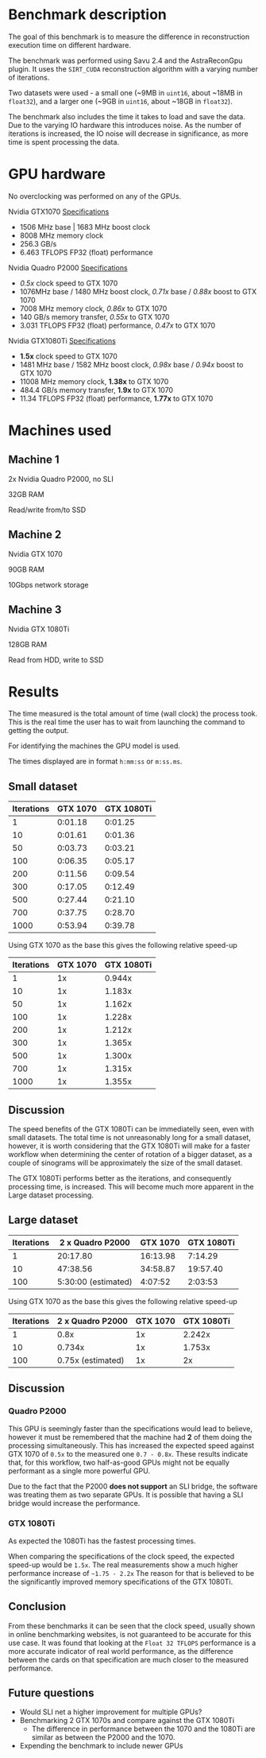 # Benchmark description
The goal of this benchmark is to measure the difference in reconstruction execution time on different hardware.

The benchmark was performed using Savu 2.4 and the AstraReconGpu plugin. It uses the `SIRT_CUDA` reconstruction algorithm
with a varying number of iterations.

Two datasets were used - a small one (~9MB in `uint16`, about ~18MB in `float32`),
and a larger one (~9GB in `uint16`, about ~18GB in `float32`).

The benchmark also includes the time it takes to load and save the data. Due to the varying IO hardware this introduces noise.
As the number of iterations is increased, the IO noise will decrease in significance, as more time is spent processing the data.

# GPU hardware

No overclocking was performed on any of the GPUs.

Nvidia GTX1070 [Specifications](https://www.techpowerup.com/gpu-specs/geforce-gtx-1070.c2840)
 - 1506 MHz base | 1683 MHz boost clock
 - 8008 MHz memory clock
 - 256.3 GB/s
 - 6.463 TFLOPS FP32 (float) performance

Nvidia Quadro P2000 [Specifications](https://www.techpowerup.com/gpu-specs/quadro-p2000.c2931)
 - *0.5x* clock speed to GTX 1070
 - 1076MHz base / 1480 MHz boost clock, *0.71x* base / *0.88x* boost to GTX 1070
 - 7008 MHz memory clock, *0.86x* to GTX 1070
 - 140 GB/s memory transfer, *0.55x* to GTX 1070
 - 3.031 TFLOPS FP32 (float) performance, *0.47x*  to GTX 1070


Nvidia GTX1080Ti [Specifications](https://www.techpowerup.com/gpu-specs/geforce-gtx-1080-ti.c2877)
 - **1.5x** clock speed to GTX 1070
 - 1481 MHz base / 1582 MHz boost clock, _0.98x_ base / _0.94x_ boost to GTX 1070
 - 11008 MHz memory clock, **1.38x** to GTX 1070
 - 484.4 GB/s memory transfer, **1.9x** to GTX 1070
 - 11.34 TFLOPS FP32 (float) performance, **1.77x** to GTX 1070

# Machines used
## Machine 1
2x Nvidia Quadro P2000, no SLI

32GB RAM

Read/write from/to SSD

## Machine 2
Nvidia GTX 1070

90GB RAM

10Gbps network storage
## Machine 3
Nvidia GTX 1080Ti

128GB RAM

Read from HDD, write to SSD

# Results
The time measured is the total amount of time (wall clock) the process took. This is the real time the user has to wait from launching the command to getting the output.

For identifying the machines the GPU model is used.

The times displayed are in format `h:mm:ss` or `m:ss.ms`.
## Small dataset
| Iterations | GTX 1070 | GTX 1080Ti |
|--------|--------|--------|
|1|0:01.18|0:01.25|
|10|0:01.61|0:01.36|
|50|0:03.73|0:03.21|
|100|0:06.35|0:05.17|
|200|0:11.56|0:09.54|
|300|0:17.05|0:12.49|
|500|0:27.44|0:21.10|
|700|0:37.75|0:28.70|
|1000|0:53.94|0:39.78|

Using GTX 1070 as the base this gives the following relative speed-up

| Iterations | GTX 1070 | GTX 1080Ti |
|--------|--------|--------|
|1|1x|0.944x|
|10|1x|1.183x|
|50|1x|1.162x|
|100|1x|1.228x|
|200|1x|1.212x|
|300|1x|1.365x|
|500|1x|1.300x|
|700|1x|1.315x|
|1000|1x|1.355x|
## Discussion
<!-- it is worth considering that the size of a reconstruction for
determining the determining the center of rotation of a bigger dataset -->
The speed benefits of the GTX 1080Ti can be immediatelly seen, even with small datasets.
The total time is not unreasonably long for a small dataset,
however, it is worth considering that the GTX 1080Ti will make
for a faster workflow when determining the
center of rotation of a bigger dataset, as a couple of sinograms will
be approximately the size of the small dataset.

The GTX 1080Ti performs better as the iterations, and consequently processing time,
is increased. This will become much more apparent in the Large dataset processing.

## Large dataset
| Iterations | 2 x Quadro P2000 | GTX 1070 | GTX 1080Ti |
|--------|--------|--------|----|
|1|20:17.80|16:13.98|7:14.29|
|10|47:38.56|34:58.87|19:57.40|
|100|5:30:00 (estimated)|4:07:52|2:03:53|

Using GTX 1070 as the base this gives the following relative speed-up

| Iterations | 2 x Quadro P2000 | GTX 1070 | GTX 1080Ti |
|--------|--------|--------|----|
|1|0.8x|1x|2.242x|
|10|0.734x|1x|1.753x|
|100|0.75x (estimated)|1x|2x|

## Discussion
### Quadro P2000
This GPU is seemingly faster than the specifications would lead to believe, however
it must be remembered that the machine had **2** of them doing the processing
simultaneously. This has increased the expected speed against GTX 1070 of `0.5x` to the
measured one `0.7 - 0.8x`. These results indicate that, for this workflow,
two half-as-good GPUs might not be equally performant as a single more powerful GPU.

Due to the fact that the P2000 **does not support** an SLI bridge, the software was
treating them as two separate GPUs. It is possible that having a SLI bridge would
increase the performance.

### GTX 1080Ti
As expected the 1080Ti has the fastest processing times. 

When comparing the specifications of the clock speed, the expected speed-up would be `1.5x`. The real measurements show a much higher performance increase of `~1.75 - 2.2x`
The reason for that is believed to be the significantly improved memory specifications of the GTX 1080Ti.

## Conclusion
From these benchmarks it can be seen that the clock speed, usually shown in online benchmarking websites,
is not guaranteed to be accurate for this use case. It was found that looking at the
`Float 32 TFLOPS` performance is a more accurate indicator of real world performance, as the
difference between the cards on that specification are much closer to the measured performance.


## Future questions
- Would SLI net a higher improvement for multiple GPUs?
- Benchmarking 2 GTX 1070s and compare against the GTX 1080Ti
  - The difference in performance between the 1070 and the 1080Ti are similar as between the P2000 and the 1070.
- Expending the benchmark to include newer GPUs
